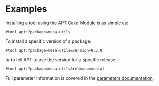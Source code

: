 # Examples

Installing a tool using the APT Cake Module is as simple as:

```
#tool apt:?package=mesa-utils
```

To install a specific version of a package:

```
#tool apt:?package=mesa-utils&version=8.3.0
```

or to tell APT to use the version for a specific release:

```
#tool apt:?package=mesa-utils&release=xenial
```

Full parameter information is covered in the [parameters documentation](parameters.md).